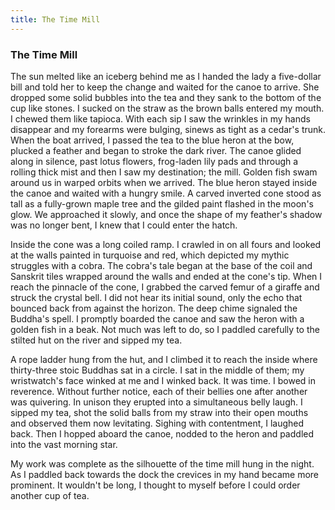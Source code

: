 ```yaml
---
title: The Time Mill
---
```


### The Time Mill

The sun melted like an iceberg behind me as I handed the lady a five-dollar bill and told her to keep the change and waited for the canoe to arrive. She dropped some solid bubbles into the tea and they sank to the bottom of the cup like stones. I sucked on the straw as the brown balls entered my mouth. I chewed them like tapioca. With each sip I saw the wrinkles in my hands disappear and my forearms were bulging, sinews as tight as a cedar's trunk. When the boat arrived, I passed the tea to the blue heron at the bow, plucked a feather and began to stroke the dark river. The canoe glided along in silence, past lotus flowers, frog-laden lily pads and through a rolling thick mist and then I saw my destination; the mill. Golden fish swam around us in warped orbits when we arrived. The blue heron stayed inside the canoe and waited with a hungry smile. A carved inverted cone stood as tall as a fully-grown maple tree and the gilded paint flashed in the moon's glow. We approached it slowly, and once the shape of my feather's shadow was no longer bent, I knew that I could enter the hatch.

Inside the cone was a long coiled ramp. I crawled in on all fours and looked at the walls painted in turquoise and red, which depicted my mythic struggles with a cobra. The cobra's tale began at the base of the coil and Sanskrit tiles wrapped around the walls and ended at the cone's tip. When I reach the pinnacle of the cone, I grabbed the carved femur of a giraffe and struck the crystal bell. I did not hear its initial sound, only the echo that bounced back from against the horizon. The deep chime signaled the Buddha's spell. I promptly boarded the canoe and saw the heron with a golden fish in a beak. Not much was left to do, so I paddled carefully to the stilted hut on the river and sipped my tea.

A rope ladder hung from the hut, and I climbed it to reach the inside where thirty-three stoic Buddhas sat in a circle. I sat in the middle of them; my wristwatch's face winked at me and I winked back. It was time. I bowed in reverence. Without further notice, each of their bellies one after another was quivering. In unison they erupted into a simultaneous belly laugh. I sipped my tea, shot the solid balls from my straw into their open mouths and observed them now levitating.  Sighing with contentment, I laughed back. Then I hopped aboard the canoe, nodded to the heron and paddled into the vast morning star.

 My work was complete as the silhouette of the  time mill hung in the night.  As I paddled back towards the dock the crevices in my hand became more prominent.  It wouldn't be long, I thought to myself before I could order another cup of tea.
